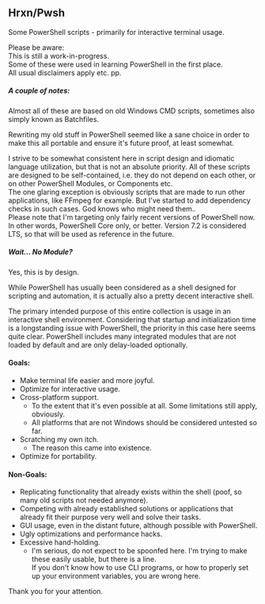 ## Hrxn/Pwsh

Some PowerShell scripts - primarily for interactive terminal usage.

Please be aware:  
This is still a work-in-progress.  
Some of these were used in learning PowerShell in the first place.  
All usual disclaimers apply etc. pp.

##### A couple of notes:

Almost all of these are based on old Windows CMD scripts, sometimes also simply known as Batchfiles.

Rewriting my old stuff in PowerShell seemed like a sane choice in order to make this all portable and ensure it's future proof, at least somewhat.

I strive to be somewhat consistent here in script design and idiomatic language utilization, but that is not an absolute priority.
All of these scripts are designed to be self-contained, i.e. they do not depend on each other, or on other PowerShell Modules, or Components etc.  
The one glaring exception is obviously scripts that are made to run other applications, like FFmpeg for example.
But I've started to add dependency checks in such cases. God knows who might need them..  
Please note that I'm targeting only fairly recent versions of PowerShell now. In other words, PowerShell Core only, or better. Version 7.2 is considered LTS, so that will be used as reference in the future.

##### Wait... No Module?

Yes, this is by design.

While PowerShell has usually been considered as a shell designed for scripting and automation, it is actually also a pretty decent interactive shell.

The primary intended purpose of this entire collection is usage in an interactive shell environment.
Considering that startup and initialization time is a longstanding issue with PowerShell, the priority in this case here seems quite clear.
PowerShell includes many integrated modules that are not loaded by default and are only delay-loaded optionally.

#### Goals:
- Make terminal life easier and more joyful.
- Optimize for interactive usage.
- Cross-platform support.
    - To the extent that it's even possible at all. Some limitations still apply, obviously.  
    - All platforms that are not Windows should be considered untested so far.
- Scratching my own itch.  
    - The reason this came into existence.
- Optimize for portability.

#### Non-Goals:
- Replicating functionality that already exists within the shell (poof, so many old scripts not needed anymore).
- Competing with already established solutions or applications that already fit their purpose very well and solve their tasks.
- GUI usage, even in the distant future, although possible with PowerShell.
- Ugly optimizations and performance hacks.
- Excessive hand-holding.  
    - I'm serious, do not expect to be spoonfed here. I'm trying to make these easily usable, but there is a line.  
  If you don't know how to use CLI programs, or how to properly set up your environment variables, you are wrong here.

Thank you for your attention.

